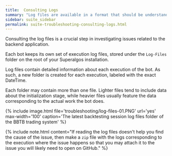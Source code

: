 ```yaml
---
title:  Consulting Logs
summary: "Log files are available in a format that should be understandable to most technically-oriented people."
sidebar: suite_sidebar
permalink: suite-troubleshooting-consulting-logs.html
---
```


Consulting the log files is a crucial step in investigating issues related to the backend application.

Each bot keeps its own set of execution log files, stored under the ```Log-Files``` folder on the root of your Superalgos installation.

Log files contain detailed information about each execution of the bot. As such, a new folder is created for each execution, labeled with the exact DateTime.

Each folder may contain more than one file. Lighter files tend to include data about the initialization stage, while heavier files usually feature the data corresponding to the actual work the bot does.

{% include image.html file='troubleshooting/log-files-01.PNG' url='yes' max-width='100' caption='The latest backtesting session log files folder of the BBTB trading system' %}

{% include note.html content="If reading the log files doesn't help you find the cause of the issue, then make a ```zip``` file with the logs corresponding to the execution where the issue happens so that you may attach it to the issue you will likely need to open on GitHub." %}